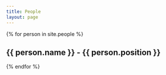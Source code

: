 ```yaml
---
title: People
layout: page
---
```


{% for person in site.people %}
    <h2> {{ person.name }} - {{ person.position }} </h2>
{% endfor %}
